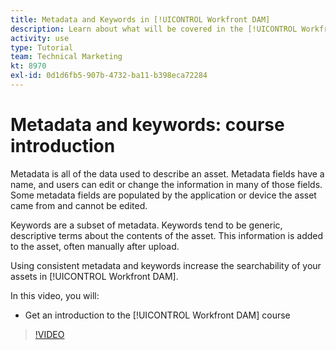 ```yaml
---
title: Metadata and Keywords in [!UICONTROL Workfront DAM]
description: Learn about what will be covered in the [!UICONTROL Workfront DAM] Administrator, Part 2 Metadata and Keywords course.
activity: use
type: Tutorial
team: Technical Marketing
kt: 8970
exl-id: 0d1d6fb5-907b-4732-ba11-b398eca72284
---
```

# Metadata and keywords: course introduction

Metadata is all of the data used to describe an asset. Metadata fields have a name, and users can edit or change the information in many of those fields. Some metadata fields are populated by the application or device the asset came from and cannot be edited.

Keywords are a subset of metadata. Keywords tend to be generic, descriptive terms about the contents of the asset. This information is added to the asset, often manually after upload.

Using consistent metadata and keywords increase the searchability of your assets in [!UICONTROL Workfront DAM].

In this video, you will:

* Get an introduction to the [!UICONTROL Workfront DAM] course

>[!VIDEO](https://video.tv.adobe.com/v/335233/?quality=12)
